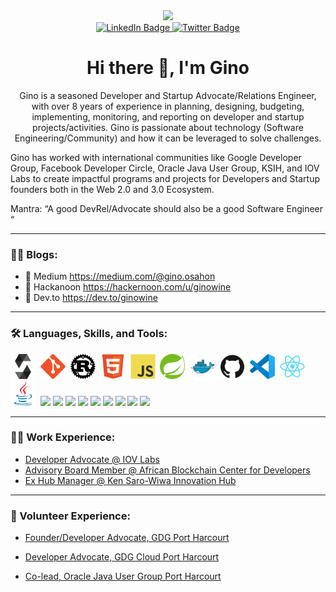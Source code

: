 <div id="header" align="center">
  <img src="https://media.giphy.com/media/M9gbBd9nbDrOTu1Mqx/giphy.gif" width="100"/>
  <div id="badges">
    <a href="https://www.linkedin.com/in/osahon-gino-ediagbonya/">
      <img src="https://img.shields.io/badge/LinkedIn-blue?style=for-the-badge&logo=linkedin&logoColor=white" alt="LinkedIn Badge"/>
    </a>
    <a href="https://twitter.com/gino_osahon">
      <img src="https://img.shields.io/badge/Twitter-blue?style=for-the-badge&logo=twitter&logoColor=white" alt="Twitter Badge"/>
    </a>
  </div>
</div>

<h1 align="center">Hi there 👋, I'm Gino</h1>

<p align="center">Gino is a seasoned Developer and Startup Advocate/Relations Engineer, with over 8 years of experience in planning, designing, budgeting, implementing, monitoring, and reporting on developer and startup projects/activities. Gino is passionate about technology (Software Engineering/Community) and how it can be leveraged to solve challenges. 

Gino has worked with international communities like Google Developer Group, Facebook Developer Circle, Oracle Java User Group, KSIH, and IOV Labs to create impactful programs and projects for Developers and Startup founders both in the Web 2.0 and 3.0 Ecosystem. 

Mantra: “A good DevRel/Advocate should also be a good Software Engineer “ </p>

---
### 👨‍💻 Blogs:
- 🤔 Medium https://medium.com/@gino.osahon
- 🤔 Hackanoon https://hackernoon.com/u/ginowine
- 🤔 Dev.to https://dev.to/ginowine

---

### :hammer_and_wrench: Languages, Skills, and Tools:
<div>
  <img src="https://github.com/devicons/devicon/blob/master/icons/solidity/solidity-original.svg" title="Solidity" alt="Solidity" width="40" height="40"/>&nbsp;
  <img src="https://github.com/devicons/devicon/blob/master/icons/git/git-original.svg" title="Git" alt="Git" width="40" height="40"/>&nbsp;
  <img src="https://github.com/devicons/devicon/blob/master/icons/rust/rust-plain.svg"  title="Rust" alt="Rust" width="40" height="40"/>&nbsp;
  <img src="https://github.com/devicons/devicon/blob/master/icons/html5/html5-original.svg" title="HTML5" alt="HTML" width="40" height="40"/>&nbsp;
  <img src="https://github.com/devicons/devicon/blob/master/icons/javascript/javascript-original.svg" title="JavaScript" alt="JavaScript" width="40" height="40"/>&nbsp;
  <img src="https://github.com/devicons/devicon/blob/master/icons/spring/spring-original.svg" title="Spring" alt="Spring" width="40" height="40"/>&nbsp;
  <img src="https://github.com/devicons/devicon/blob/master/icons/docker/docker-original.svg" title="Docker"  alt="Docker" width="40" height="40"/>&nbsp;
  <img src="https://github.com/devicons/devicon/blob/master/icons/github/github-original.svg" title="Github"  alt="Github" width="40" height="40"/>&nbsp;
  <img src="https://github.com/devicons/devicon/blob/master/icons/vscode/vscode-original.svg" title="VScode"  alt="VScode" width="40" height="40"/>&nbsp;
  <img src="https://github.com/devicons/devicon/blob/master/icons/react/react-original.svg" title="React"  alt="React" width="40" height="40"/>&nbsp;
  <img src="https://github.com/devicons/devicon/blob/master/icons/java/java-original.svg" title="Java"  alt="Java" width="40" height="40"/>&nbsp;
  <img src ="https://img.shields.io/badge/Ethereum-3C3C3D?style=for-the-badge&logo=Ethereum&logoColor=white"/>
<img src ="https://img.shields.io/badge/Smart Contract-3C3C3D?style=for-the-badge&logo=Smart Contract&logoColor=white"/>
<img src="https://img.shields.io/badge/spring%20-%236DB33F.svg?&style=for-the-badge&logo=spring&logoColor=white"/>
<img src="https://img.shields.io/badge/bitbucket%20-%230047B3.svg?&style=for-the-badge&logo=bitbucket&logoColor=white"/>
<img src="https://img.shields.io/badge/firebase%20-%23039BE5.svg?&style=for-the-badge&logo=firebase"/>
<img src="https://img.shields.io/badge/jenkins%20-%232C5263.svg?&style=for-the-badge&logo=jenkins&logoColor=white"/>
<img src="https://img.shields.io/badge/mysql-%2300f.svg?&style=for-the-badge&logo=mysql&logoColor=white"/>
<img src ="https://img.shields.io/badge/developer advocate-%2307405e.svg?&style=for-the-badge&logo=dev&logoColor=white"/>
<img src ="https://img.shields.io/badge/startup advocate-%2307405e.svg?&style=for-the-badge&logo=dev&logoColor=white"/>
</div>

---
### 👨‍💻 Work Experience:

- [Developer Advocate @ IOV Labs](https://iovlabs.org/)
- [Advisory Board Member @ African Blockchain Center for Developers](https://www.abcdevs.com/)
- [Ex Hub Manager @ Ken Saro-Wiwa Innovation Hub](https://www.ksinnovationhub.com/)

---
### 💼 Volunteer Experience:

- [Founder/Developer Advocate, GDG Port Harcourt](https://gdg.community.dev/gdg-port-harcourt/)

- [Developer Advocate, GDG Cloud Port Harcourt](https://gdg.community.dev/gdg-cloud-port-harcourt/)

- [Co-lead, Oracle Java User Group Port Harcourt](https://www.facebook.com/Java-User-Group-Port-Harcourt-1436358619990281)


<!--
**Ginowine/Ginowine** is a ✨ _special_ ✨ repository because its `README.md` (this file) appears on your GitHub profile.

Here are some ideas to get you started:

- 🔭 I’m currently working on ...
- 🌱 I’m currently learning ...
- 👯 I’m looking to collaborate on ...
- 🤔 https://www.linkedin.com/in/osahon-gino-ediagbonya-06508078/
- 💬 Ask me about ...
- 📫 How to reach me: ...
- 😄 Pronouns: ...
- ⚡ Fun fact: ...
-->
